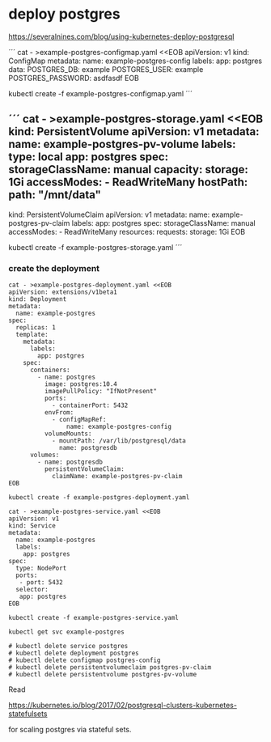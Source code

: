 # deploy postgres

https://severalnines.com/blog/using-kubernetes-deploy-postgresql

´´´
cat - >example-postgres-configmap.yaml <<EOB
apiVersion: v1
kind: ConfigMap
metadata:
  name: example-postgres-config
  labels:
    app: postgres
data:
  POSTGRES_DB: example
  POSTGRES_USER: example
  POSTGRES_PASSWORD: asdfasdf
EOB

kubectl create -f example-postgres-configmap.yaml 
´´´

´´´
cat - >example-postgres-storage.yaml  <<EOB
kind: PersistentVolume
apiVersion: v1
metadata:
  name: example-postgres-pv-volume
  labels:
    type: local
    app: postgres
spec:
  storageClassName: manual
  capacity:
    storage: 1Gi
  accessModes:
    - ReadWriteMany
  hostPath:
    path: "/mnt/data"
---
kind: PersistentVolumeClaim
apiVersion: v1
metadata:
  name: example-postgres-pv-claim
  labels:
    app: postgres
spec:
  storageClassName: manual
  accessModes:
    - ReadWriteMany
  resources:
    requests:
      storage: 1Gi
EOB

kubectl create -f example-postgres-storage.yaml
´´´

### create the deployment

```
cat - >example-postgres-deployment.yaml <<EOB	
apiVersion: extensions/v1beta1
kind: Deployment
metadata:
  name: example-postgres
spec:
  replicas: 1
  template:
    metadata:
      labels:
        app: postgres
    spec:
      containers:
        - name: postgres
          image: postgres:10.4
          imagePullPolicy: "IfNotPresent"
          ports:
            - containerPort: 5432
          envFrom:
            - configMapRef:
                name: example-postgres-config
          volumeMounts:
            - mountPath: /var/lib/postgresql/data
              name: postgresdb
      volumes:
        - name: postgresdb
          persistentVolumeClaim:
            claimName: example-postgres-pv-claim
EOB

kubectl create -f example-postgres-deployment.yaml
```

```
cat - >example-postgres-service.yaml <<EOB
apiVersion: v1
kind: Service
metadata:
  name: example-postgres
  labels:
    app: postgres
spec:
  type: NodePort
  ports:
   - port: 5432
  selector:
   app: postgres
EOB

kubectl create -f example-postgres-service.yaml 

kubectl get svc example-postgres
```

```
# kubectl delete service postgres 
# kubectl delete deployment postgres
# kubectl delete configmap postgres-config
# kubectl delete persistentvolumeclaim postgres-pv-claim
# kubectl delete persistentvolume postgres-pv-volume
```



Read 

https://kubernetes.io/blog/2017/02/postgresql-clusters-kubernetes-statefulsets

for scaling postgres via stateful sets.
